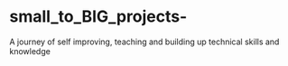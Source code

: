 # small_to_BIG_projects-
A journey of self improving, teaching and building up technical skills and knowledge
